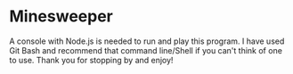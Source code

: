 # Minesweeper
A console with Node.js is needed to run and play this program. I have used Git Bash and recommend that command line/Shell if you can't
think of one to use. Thank you for stopping by and enjoy!
